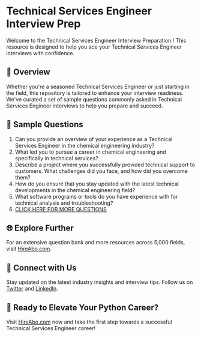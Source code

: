 # Technical Services Engineer Interview Prep

Welcome to the Technical Services Engineer Interview Preparation ! This resource is designed to help you ace your Technical Services Engineer interviews with confidence.

## 🚀 Overview

Whether you're a seasoned Technical Services Engineer or just starting in the field, this repository is tailored to enhance your interview readiness. We've curated a set of sample questions commonly asked in Technical Services Engineer interviews to help you prepare and succeed.

## 📝 Sample Questions

1. Can you provide an overview of your experience as a Technical Services Engineer in the chemical engineering industry?
2. What led you to pursue a career in chemical engineering and specifically in technical services?
3. Describe a project where you successfully provided technical support to customers. What challenges did you face, and how did you overcome them?
4. How do you ensure that you stay updated with the latest technical developments in the chemical engineering field?
5. What software programs or tools do you have experience with for technical analysis and troubleshooting?
6. [CLICK HERE FOR MORE QUESTIONS](https://hireabo.com/job/3_4_25/Technical%20Services%20Engineer)

## 🌐 Explore Further

For an extensive question bank and more resources across 5,000 fields, visit [HireAbo.com](https://www.hireabo.com).

## 📱 Connect with Us

Stay updated on the latest industry insights and interview tips. Follow us on [Twitter](https://twitter.com/hireabo) and [LinkedIn](https://www.linkedin.com/in/hire-abo-3609972a8/).

## 🚀 Ready to Elevate Your Python Career?

Visit [HireAbo.com](https://www.hireabo.com) now and take the first step towards a successful Technical Services Engineer career!